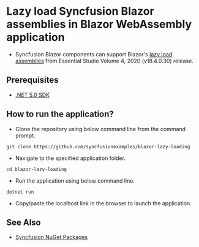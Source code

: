 # Lazy load Syncfusion Blazor assemblies in Blazor WebAssembly application

* Syncfusion Blazor components can support Blazor's [lazy load assemblies](https://docs.microsoft.com/en-us/aspnet/core/blazor/webassembly-lazy-load-assemblies?view=aspnetcore-5.0) from Essential Studio Volume 4, 2020 (v18.4.0.30) release.

## Prerequisites

* [.NET 5.0 SDK](https://dotnet.microsoft.com/download/dotnet/5.0)

## How to run the application?

* Clone the repository using below command line from the command prompt.

```
git clone https://github.com/syncfusionexamples/blazor-lazy-loading
```

* Navigate to the specified application folder.

```
cd blazor-lazy-loading
```

* Run the application using below command line.

```
dotnet run
```

* Copy/paste the localhost link in the browser to launch the application.

## See Also

* [Syncfusion NuGet Packages](https://blazor.syncfusion.com/documentation/nuget-packages/)

